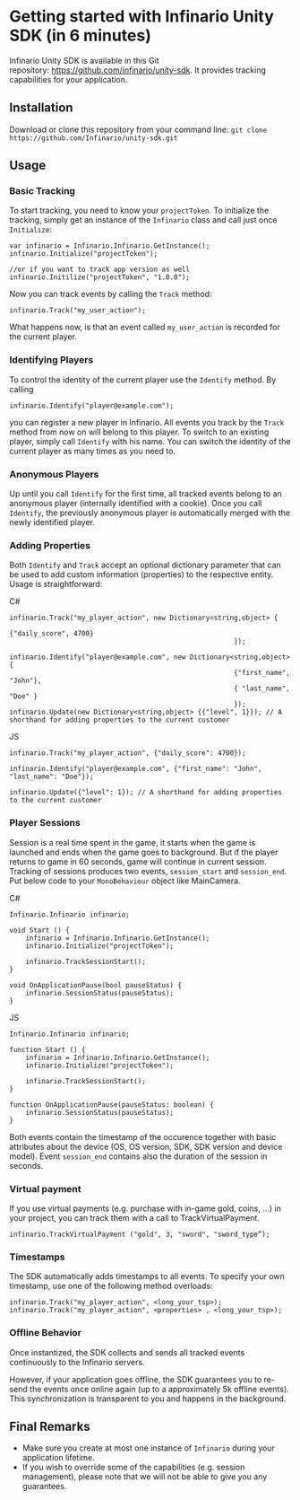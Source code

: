 # Getting started with Infinario Unity SDK (in 6 minutes)

Infinario Unity SDK is available in this Git repository: <a href="https://github.com/infinario/unity-sdk">https://github.com/infinario/unity-sdk</a>. It provides tracking capabilities for your application.

## Installation

Download or clone this repository from your command line: ```git clone https://github.com/Infinario/unity-sdk.git```

## Usage

### Basic Tracking

To start tracking, you need to know your `projectToken`. To initialize the tracking, simply get an instance of the `Infinario` class and call just once `Initialize`:

```
var infinario = Infinario.Infinario.GetInstance();
infinario.Initialize("projectToken");

//or if you want to track app version as well
infinario.Initilize("projectToken", "1.0.0");
```

Now you can track events by calling the ```Track``` method:
```
infinario.Track("my_user_action");
```
What happens now, is that an event called ```my_user_action``` is recorded for the current player.

### Identifying Players
To control the identity of the current player use the ```Identify``` method. By calling
```
infinario.Identify("player@example.com");
```

you can register a new player in Infinario. All events you track by the ```Track``` method from now on will belong to this player. To switch to an existing player, simply call ```Identify``` with his name. You can switch the identity of the current player as many times as you need to.

### Anonymous Players
Up until you call ```Identify``` for the first time, all tracked events belong to an anonymous player (internally identified with a cookie). Once you call ```Identify```, the previously anonymous player is automatically merged with the newly identified player.

### Adding Properties
Both ```Identify``` and ```Track``` accept an optional dictionary parameter that can be used to add custom information (properties) to the respective entity. Usage is straightforward:

C#
```
infinario.Track("my_player_action", new Dictionary<string,object> {
                                                        {"daily_score", 4700}
                                                        });                                       

infinario.Identify("player@example.com", new Dictionary<string,object> {
                                                        {"first_name", "John"},
                                                        { "last_name", "Doe" }
                                                        }); 
infinario.Update(new Dictionary<string,object> {{"level", 1}}); // A shorthand for adding properties to the current customer
```
JS
```
infinario.Track("my_player_action", {"daily_score": 4700});

infinario.Identify("player@example.com", {"first_name": "John",
"last_name": "Doe"});

infinario.Update({"level": 1}); // A shorthand for adding properties to the current customer

```

### Player Sessions
Session is a real time spent in the game, it starts when the game is launched and ends when the game goes to background. But if the player returns to game in 60 seconds, game will continue in current session. Tracking of sessions produces two events, ```session_start``` and ```session_end```. Put below code to your ```MonoBehaviour``` object like MainCamera.  

C#
```
Infinario.Infinario infinario;

void Start () {
    infinario = Infinario.Infinario.GetInstance();
    infinario.Initialize("projectToken");

    infinario.TrackSessionStart();
}

void OnApplicationPause(bool pauseStatus) {
    infinario.SessionStatus(pauseStatus);
}
```
JS
```
Infinario.Infinario infinario;

function Start () {
    infinario = Infinario.Infinario.GetInstance();
    infinario.Initialize("projectToken");

    infinario.TrackSessionStart();
}

function OnApplicationPause(pauseStatus: boolean) {
    infinario.SessionStatus(pauseStatus);
}
```
Both events contain the timestamp of the occurence together with basic attributes about the device (OS, OS version, SDK, SDK version and device model). Event `session_end` contains also the duration of the session in seconds.

### Virtual payment
If you use virtual payments (e.g. purchase with in-game gold, coins, ...) in your project, you can track them with a call to TrackVirtualPayment.
```
infinario.TrackVirtualPayment ("gold", 3, "sword", "sword_type”);
```
### Timestamps
The SDK automatically adds timestamps to all events. To specify your own timestamp, use one of the following method overloads:
```
infinario.Track("my_player_action", <long_your_tsp>);
infinario.Track("my_player_action", <properties> , <long_your_tsp>);	
```


### Offline Behavior

Once instantized, the SDK collects and sends all tracked events continuously to the Infinario servers. 

However, if your application goes offline, the SDK guarantees you to re-send the events once online again (up to a approximately 5k offline events). This synchronization is transparent to you and happens in the background.

## Final Remarks
- Make sure you create at most one instance of ```Infinario``` during your application lifetime.
- If you wish to override some of the capabilities (e.g. session management), please note that we will not be able to give you any guarantees.